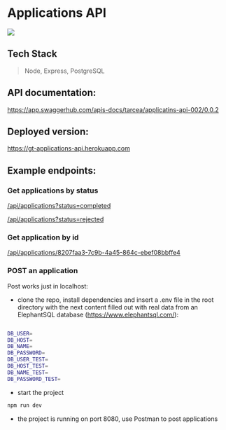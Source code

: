 # Applications API

![](https://cdn.lendo.se/v4/svg/logodark.svg)

## Tech Stack

> Node, Express, PostgreSQL

## API documentation:

https://app.swaggerhub.com/apis-docs/tarcea/applicatins-api-002/0.0.2

## Deployed version:

https://gt-applications-api.herokuapp.com

## Example endpoints:

### Get applications by status

[/api/applications?status=completed](https://gt-applications-api.herokuapp.com/api/applications?status=completed)

[/api/applications?status=rejected](https://gt-applications-api.herokuapp.com/api/applications?status=rejected)

### Get application by id

[/api/applications/8207faa3-7c9b-4a45-864c-ebef08bbffe4
](https://gt-applications-api.herokuapp.com/api/applications/8207faa3-7c9b-4a45-864c-ebef08bbffe4)

### POST an application

Post works just in localhost:
- clone the repo, install dependencies and insert a .env file in the root directory with the next content filled out with real data from an ElephantSQL database (https://www.elephantsql.com/):

```bash

DB_USER=
DB_HOST=
DB_NAME=
DB_PASSWORD=
DB_USER_TEST=
DB_HOST_TEST=
DB_NAME_TEST=
DB_PASSWORD_TEST=

```

- start the project 

```bash
npm run dev 
```
- the project is running on port 8080, use Postman to post applications
